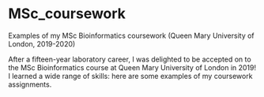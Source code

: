 # MSc_coursework
Examples of my MSc Bioinformatics coursework (Queen Mary University of London, 2019-2020)

After a fifteen-year laboratory career, I was delighted to be accepted on to the MSc Bioinformatics course at Queen Mary University
of London in 2019! I learned a wide range of skills: here are some examples of my coursework assignments.
